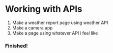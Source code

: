 # Working with APIs
1. Make a weather report page using weather API
2. Make a camera app
3. Make a page using whatever API i feel like
### Finished!